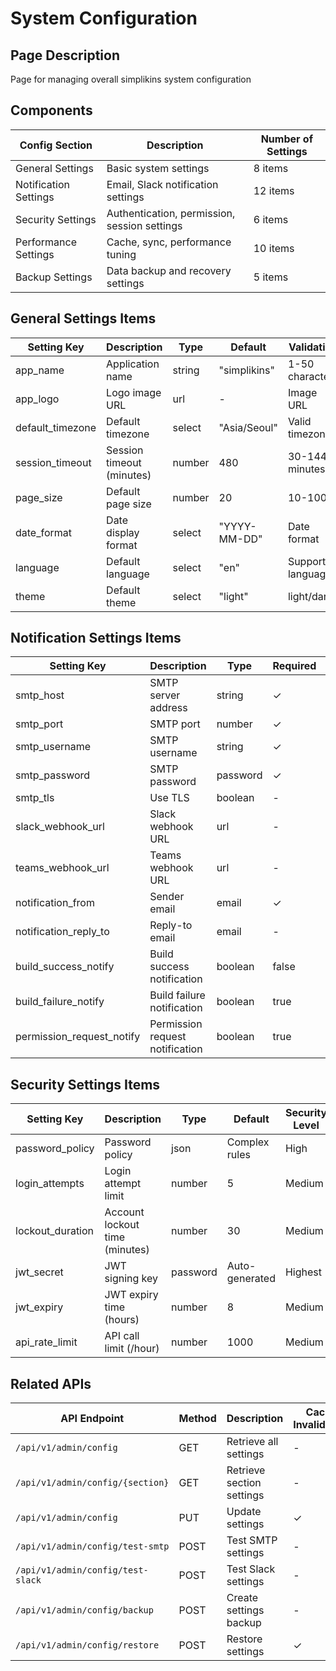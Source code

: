 # System Configuration

## Page Description

Page for managing overall simplikins system configuration

## Components

| Config Section        | Description                                  | Number of Settings |
| --------------------- | -------------------------------------------- | ------------------ |
| General Settings      | Basic system settings                        | 8 items            |
| Notification Settings | Email, Slack notification settings           | 12 items           |
| Security Settings     | Authentication, permission, session settings | 6 items            |
| Performance Settings  | Cache, sync, performance tuning              | 10 items           |
| Backup Settings       | Data backup and recovery settings            | 5 items            |

## General Settings Items

| Setting Key      | Description               | Type   | Default      | Validation         |
| ---------------- | ------------------------- | ------ | ------------ | ------------------ |
| app_name         | Application name          | string | "simplikins" | 1-50 characters    |
| app_logo         | Logo image URL            | url    | -            | Image URL          |
| default_timezone | Default timezone          | select | "Asia/Seoul" | Valid timezone     |
| session_timeout  | Session timeout (minutes) | number | 480          | 30-1440 minutes    |
| page_size        | Default page size         | number | 20           | 10-100             |
| date_format      | Date display format       | select | "YYYY-MM-DD" | Date format        |
| language         | Default language          | select | "en"         | Supported language |
| theme            | Default theme             | select | "light"      | light/dark         |

## Notification Settings Items

| Setting Key               | Description                     | Type     | Required | Encrypted |
| ------------------------- | ------------------------------- | -------- | -------- | --------- |
| smtp_host                 | SMTP server address             | string   | ✓        | -         |
| smtp_port                 | SMTP port                       | number   | ✓        | -         |
| smtp_username             | SMTP username                   | string   | ✓        | -         |
| smtp_password             | SMTP password                   | password | ✓        | ✓         |
| smtp_tls                  | Use TLS                         | boolean  | -        | -         |
| slack_webhook_url         | Slack webhook URL               | url      | -        | ✓         |
| teams_webhook_url         | Teams webhook URL               | url      | -        | ✓         |
| notification_from         | Sender email                    | email    | ✓        | -         |
| notification_reply_to     | Reply-to email                  | email    | -        | -         |
| build_success_notify      | Build success notification      | boolean  | false    | -         |
| build_failure_notify      | Build failure notification      | boolean  | true     | -         |
| permission_request_notify | Permission request notification | boolean  | true     | -         |

## Security Settings Items

| Setting Key      | Description                    | Type     | Default        | Security Level |
| ---------------- | ------------------------------ | -------- | -------------- | -------------- |
| password_policy  | Password policy                | json     | Complex rules  | High           |
| login_attempts   | Login attempt limit            | number   | 5              | Medium         |
| lockout_duration | Account lockout time (minutes) | number   | 30             | Medium         |
| jwt_secret       | JWT signing key                | password | Auto-generated | Highest        |
| jwt_expiry       | JWT expiry time (hours)        | number   | 8              | Medium         |
| api_rate_limit   | API call limit (/hour)         | number   | 1000           | Medium         |

## Related APIs

| API Endpoint                      | Method | Description               | Cache Invalidation |
| --------------------------------- | ------ | ------------------------- | ------------------ |
| `/api/v1/admin/config`            | GET    | Retrieve all settings     | -                  |
| `/api/v1/admin/config/{section}`  | GET    | Retrieve section settings | -                  |
| `/api/v1/admin/config`            | PUT    | Update settings           | ✓                  |
| `/api/v1/admin/config/test-smtp`  | POST   | Test SMTP settings        | -                  |
| `/api/v1/admin/config/test-slack` | POST   | Test Slack settings       | -                  |
| `/api/v1/admin/config/backup`     | POST   | Create settings backup    | -                  |
| `/api/v1/admin/config/restore`    | POST   | Restore settings          | ✓                  |
